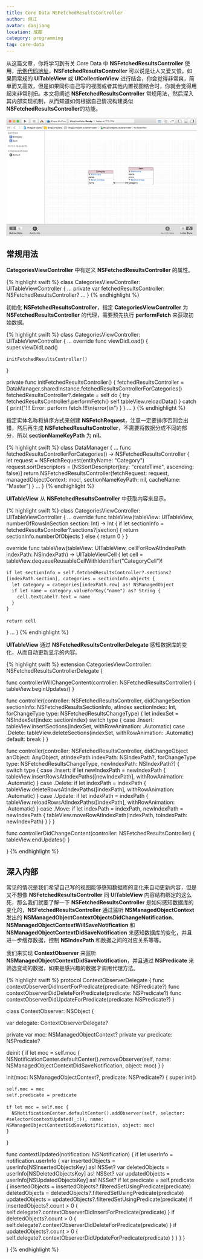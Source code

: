 ```yaml
---
title: Core Data NSFetchedResultsController
author: 但江
avatar: danjiang
location: 成都
category: programming
tag: core-data
---
```


从这篇文章，你将学习到有关 Core Data 中 **NSFetchedResultsController** 使用，[示例代码地址](https://github.com/danjiang/blog-core-data)，**NSFetchedResultsController** 可以说是让人又爱又恨，如果同常规的 **UITableView** 或 **UICollectionView** 进行结合，你会觉得非常爽，简单而又高效，但是如果同你自己写的视图或者其他内置视图结合时，你就会觉得用起来非常别扭。本文将阐述 **NSFetchedResultsController** 常规用法，然后深入其内部实现机制，从而知道如何根据自己情况构建类似 **NSFetchedResultsController**的功能。

![Core Data Data Model Graph](/images/core-data-data-model-graph.jpg)

## 常规用法 

**CategoriesViewController** 中有定义 **NSFetchedResultsController** 的属性。

{% highlight swift %}
class CategoriesViewController: UITableViewController {
  ...
  private var fetchedResultsController: NSFetchedResultsController?
  ...
}
{% endhighlight %}

初始化 **NSFetchedResultsController**，指定 **CategoriesViewController** 为 **NSFetchedResultsController** 的代理，需要预先执行 **performFetch** 来获取初始数据。

{% highlight swift %}
class CategoriesViewController: UITableViewController {
  ...
  override func viewDidLoad() {
    super.viewDidLoad()
    
    initFetchedResultsController()
  }

  private func initFetchedResultsController() {
    fetchedResultsController = DataManager.sharedInstance.fetchedResultsControllerForCategories()
    fetchedResultsController?.delegate = self
    do {
      try fetchedResultsController!.performFetch()
      self.tableView.reloadData()
    } catch {
      print("!!! Error: perform fetch !!!\n\(error)\n")
    }
  }
  ...
}
{% endhighlight %}

指定实体名称和排序方式来创建 **NSFetchRequest**，注意一定要排序否则会出错，然后再生成 **NSFetchedResultsController**，不需要将数据分成不同的部分，所以 **sectionNameKeyPath** 为 **nil**。

{% highlight swift %}
class DataManager {
  ...
  func fetchedResultsControllerForCategories() -> NSFetchedResultsController {
    let request = NSFetchRequest(entityName: "Category")
    request.sortDescriptors = [NSSortDescriptor(key: "createTime", ascending: false)]
    return NSFetchedResultsController(fetchRequest: request, managedObjectContext: moc!, sectionNameKeyPath: nil, cacheName: "Master")
  }
  ...
}
{% endhighlight %}

**UITableView** 从 **NSFetchedResultsController** 中获取内容来显示。

{% highlight swift %}
class CategoriesViewController: UITableViewController {
  ...
  override func tableView(tableView: UITableView, numberOfRowsInSection section: Int) -> Int {
    if let sectionInfo = fetchedResultsController?.sections?[section] {
      return sectionInfo.numberOfObjects
    } else {
      return 0
    }
  }
  
  override func tableView(tableView: UITableView, cellForRowAtIndexPath indexPath: NSIndexPath) -> UITableViewCell {
    let cell = tableView.dequeueReusableCellWithIdentifier("CategoryCell")!
    
    if let sectionInfo = self.fetchedResultsController?.sections?[indexPath.section], categories = sectionInfo.objects {
      let category = categories[indexPath.row] as! NSManagedObject
      if let name = category.valueForKey("name") as? String {
        cell.textLabel?.text = name
      }
    }
    
    return cell
  }
  ...
}
{% endhighlight %}

**UITableView** 通过 **NSFetchedResultsControllerDelegate** 感知数据库的变化，从而自动更新显示的内容。

{% highlight swift %}
extension CategoriesViewController: NSFetchedResultsControllerDelegate {

  func controllerWillChangeContent(controller: NSFetchedResultsController) {
    tableView.beginUpdates()
  }
  
  func controller(controller: NSFetchedResultsController, didChangeSection sectionInfo: NSFetchedResultsSectionInfo, atIndex sectionIndex: Int, forChangeType type: NSFetchedResultsChangeType) {
    let indexSet = NSIndexSet(index: sectionIndex)
    switch type {
    case .Insert:
      tableView.insertSections(indexSet, withRowAnimation: .Automatic)
    case .Delete:
      tableView.deleteSections(indexSet, withRowAnimation: .Automatic)
    default:
      break
    }
  }
  
  func controller(controller: NSFetchedResultsController, didChangeObject anObject: AnyObject, atIndexPath indexPath: NSIndexPath?, forChangeType type: NSFetchedResultsChangeType, newIndexPath: NSIndexPath?) {
    switch type {
    case .Insert:
      if let newIndexPath = newIndexPath {
        tableView.insertRowsAtIndexPaths([newIndexPath], withRowAnimation: .Automatic)
      }
    case .Delete:
      if let indexPath = indexPath {
        tableView.deleteRowsAtIndexPaths([indexPath], withRowAnimation: .Automatic)
      }
    case .Update:
      if let indexPath = indexPath {
        tableView.reloadRowsAtIndexPaths([indexPath], withRowAnimation: .Automatic)
      }
    case .Move:
      if let indexPath = indexPath, newIndexPath = newIndexPath {
        tableView.moveRowAtIndexPath(indexPath, toIndexPath: newIndexPath)
      }
    }
  }
  
  func controllerDidChangeContent(controller: NSFetchedResultsController) {
    tableView.endUpdates()
  }
    
}
{% endhighlight %}

## 深入内部

常见的情况是我们希望自己写的视图能够感知数据库的变化来自动更新内容，但是又不想像 **NSFetchedResultsController** 同 **UITableView** 内容结构绑定的这么死，那么我们就要了解一下 **NSFetchedResultsController** 是如何感知数据库的变化的，**NSFetchedResultsController** 通过监听 **NSManagedObjectContext** 发出的 **NSManagedObjectContextObjectsDidChangeNotification**、**NSManagedObjectContextWillSaveNotification** 和 **NSManagedObjectContextDidSaveNotification** 来感知数据库的变化，并且进一步缓存数据，控制 **NSIndexPath** 和数据之间的对应关系等等。

我们来实现 **ContextObserver** 来监听 **NSManagedObjectContextDidSaveNotification**，并且通过 **NSPredicate** 来筛选变动的数据，如果是感兴趣的数据才调用代理方法。

{% highlight swift %}
protocol ContextObserverDelegate {
  func contextObserverDidInsertForPredicate(predicate: NSPredicate?)
  func contextObserverDidDeleteForPredicate(predicate: NSPredicate?)
  func contextObserverDidUpdateForPredicate(predicate: NSPredicate?)
}

class ContextObserver: NSObject {
  
  var delegate: ContextObserverDelegate?
  
  private var moc: NSManagedObjectContext?
  private var predicate: NSPredicate?
  
  deinit {
    if let moc = self.moc {
      NSNotificationCenter.defaultCenter().removeObserver(self, name: NSManagedObjectContextDidSaveNotification, object: moc)
    }
  }
  
  init(moc: NSManagedObjectContext?, predicate: NSPredicate?) {
    super.init()
    
    self.moc = moc
    self.predicate = predicate
    
    if let moc = self.moc {
      NSNotificationCenter.defaultCenter().addObserver(self, selector: #selector(contextUpdated(_:)), name: NSManagedObjectContextDidSaveNotification, object: moc)
    }
  }
  
  func contextUpdated(notification: NSNotification) {
    if let userInfo = notification.userInfo {
      var insertedObjects = userInfo[NSInsertedObjectsKey] as! NSSet?
      var deletedObjects = userInfo[NSDeletedObjectsKey] as! NSSet?
      var updatedObjects = userInfo[NSUpdatedObjectsKey] as! NSSet?
      if let predicate = self.predicate {
        insertedObjects = insertedObjects?.filteredSetUsingPredicate(predicate)
        deletedObjects = deletedObjects?.filteredSetUsingPredicate(predicate)
        updatedObjects = updatedObjects?.filteredSetUsingPredicate(predicate)
        if insertedObjects?.count > 0 {
          self.delegate?.contextObserverDidInsertForPredicate(predicate)
        }
        if deletedObjects?.count > 0 {
          self.delegate?.contextObserverDidDeleteForPredicate(predicate)
        }
        if updatedObjects?.count > 0 {
          self.delegate?.contextObserverDidUpdateForPredicate(predicate)
        }
      }
    }
  }
  
}
{% endhighlight %}
